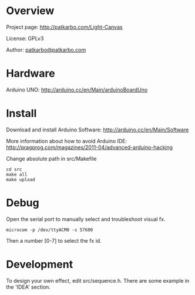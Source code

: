 # Overview

Project page:  http://patkarbo.com/Light-Canvas

License: GPLv3

Author: patkarbo@patkarbo.com

# Hardware

Arduino UNO: http://arduino.cc/en/Main/arduinoBoardUno

# Install

Download and install Arduino Software: http://arduino.cc/en/Main/Software

More information about how to avoid Arduino IDE:
http://pragprog.com/magazines/2011-04/advanced-arduino-hacking

Change absolute path in src/Makefile

```
cd src
make all
make upload
```

# Debug

Open the serial port to manually select and troubleshoot visual fx.

```
microcom -p /dev/ttyACM0 -s 57600
```

Then a number [0-7] to select the fx id.

# Development

To design your own effect, edit src/sequence.h. There are some example in the 'IDEA' section.
